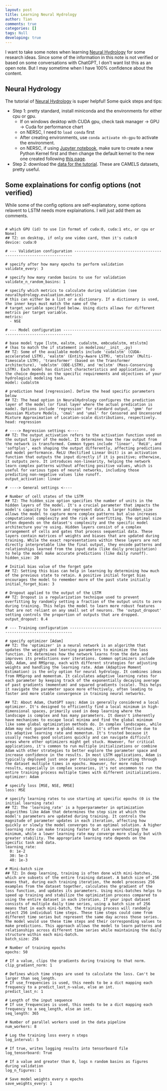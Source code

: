 ```yaml
---
layout: post
title: Learning Neural Hydrology
author: Tian
comments: true
categories: []
tags: Null
developing: true
---
```

I want to take some notes when learning [Neural Hydrology](https://neuralhydrology.github.io/) for some research ideas. Since some of the information in this note is not verified or based on some conversations with ChatGPT, I don't want list this as an open note. But I may sometime when I have 100% confidence about the content.

## Neural Hydrology
The tutorial of [Neural Hydrology](https://neuralhydrology.readthedocs.io/en/latest/index.html) is super helpful! Some quick steps and tips:
- Step 1: pretty standard, install miniconda and the environments for either cpu or gpu.
    - If on windows desktop with CUDA gpu, check task manager -> GPU -> Cuda for performance chart
    - on NERSC, I need to `load conda` first
    - After creating environments, use `conda activate nh-gpu` to activate the environment.
    - on NERSC, if using [Jupyter notebook](https://jupyter.nersc.gov/), make sure to create a new Python Kernel first and then change the default kernel to the new one created following [this page](https://docs.nersc.gov/services/jupyter/how-to-guides/). 
- Step 2: download the [data for the tutorial](https://neuralhydrology.readthedocs.io/en/latest/tutorials/data-prerequisites.html). These are CAMELS datasets, pretty useful.

## Some explainations for config options (not verified)
While some of the config options are self-explanatory, some options relavent to LSTM needs more explainations. I will just add them as comments.

<pre class="wrap-code"><code>
# which GPU (id) to use [in format of cuda:0, cuda:1 etc, or cpu or None]
## TZ: on desktop, if only one video card, then it's cuda:0
device: cuda:0 

# --- Validation configuration ---------------------------------------------------------------------

# specify after how many epochs to perform validation
validate_every: 3

# specify how many random basins to use for validation
validate_n_random_basins: 1

# specify which metrics to calculate during validation (see neuralhydrology.evaluation.metrics)
# this can either be a list or a dictionary. If a dictionary is used, the inner keys must match the name of the
# target_variable specified below. Using dicts allows for different metrics per target variable.
metrics:
  - NSE

# --- Model configuration --------------------------------------------------------------------------

# base model type [lstm, ealstm, cudalstm, embcudalstm, mtslstm]
# (has to match the if statement in modelzoo/__init__.py)
## TZ: Some of the available models include 'cudalstm' (CUDA-accelerated LSTM), 'ealstm' (Entity-Aware LSTM), 'mtslstm' (Multi-Timescale LSTM), 'transformer' (based on the Transformer architecture), 'odelstm' (ODE-LSTM), and 'mclstm' (Mass-Conserving LSTM). Each model has distinct characteristics and applications, so the choice depends on the specific requirements and objectives of your hydrological modeling task.
model: cudalstm

# prediction head [regression]. Define the head specific parameters below
## TZ: The head option in NeuralHydrology configures the prediction layer of the model (or final layer where the actual predication is made). Options include 'regression' for standard output, 'gmm' for Gaussian Mixture Models, 'cmal' and 'umal' for Censored and Uncensored Mixture Approximation of Location-scale distributions, respectively. 
head: regression

# ----> Regression settings <----
## TZ: The output_activation refers to the activation function used on the output layer of the model. It determines how the raw output from the network is transformed. Common types include 'linear', 'ReLU', and 'softplus', each shaping the output differently, affecting predictions and model performance. ReLU (Rectified Linear Unit) is an activation function that outputs the input directly if it is positive; otherwise, it outputs zero. It introduces non-linearity, helping the network learn complex patterns without affecting positive values, which is useful for various types of neural networks, including those predicting non-negative values like runoff.
output_activation: linear

# ----> General settings <----

# Number of cell states of the LSTM
## TZ: The hidden_size option specifies the number of units in the hidden layers of the model. It's a crucial parameter that impacts the model's capacity to learn and represent data. A larger hidden_size allows the model to capture more complex patterns but also increases computational complexity and the risk of overfitting. The optimal size often depends on the dataset's complexity and the specific model architecture you're using. Hidden layers consist of a complex arrangement of cells and gates that process sequential data. These layers contain matrices of weights and biases that are updated during training. While the exact representations within these layers are not directly interpretable like the final output, they encode patterns and relationships learned from the input data (like daily precipitation) to help the model make accurate predictions (like daily runoff).
hidden_size: 20

# Initial bias value of the forget gate
## TZ: Setting this bias can help in learning by determining how much of the previous state to retain. A positive initial forget bias encourages the model to remember more of the past state initially
initial_forget_bias: 3

# Dropout applied to the output of the LSTM
## TZ: Dropout is a regularization technique used to prevent overfitting by randomly setting a fraction of the output units to zero during training. This helps the model to learn more robust features that are not reliant on any small set of neurons. The 'output_dropout' setting controls the proportion of outputs that are dropped.
output_dropout: 0.4

# --- Training configuration -----------------------------------------------------------------------

# specify optimizer [Adam]
## TZ: The 'optimizer' in a neural network is an algorithm that updates the weights and learning parameters to minimize the loss function. It determines how the network learns from the data and improves its predictions over iterations. Common optimizers include SGD, Adam, and RMSprop, each with different strategies for adjusting weights and handling the learning rate. Adam (Adaptive Moment Estimation) is the only option for neural hydrology. It combines ideas from RMSprop and momentum. It calculates adaptive learning rates for each parameter by keeping track of the exponentially decaying average of past gradients (momentum) and squared gradients (scale). This helps it navigate the parameter space more effectively, often leading to faster and more stable convergence in training neural networks.

## TZ: About Adam, ChatGPT says: Adam is generally considered a local optimizer. It's designed to efficiently find a local minimum in high-dimensional spaces, primarily used in deep learning where the landscape is complex and has many parameters. It doesn't inherently have mechanisms to escape local minima and find the global minimum like some global optimization methods do. In complex landscapes, while Adam may not guarantee a global minimum, it's often effective due to its adaptive learning rate and momentum. It's trusted because it usually reaches good solutions quickly and can navigate difficult areas where other optimizers might get stuck. However, for critical applications, it's common to run multiple initializations or combine Adam with other strategies to better explore the parameter space and increase confidence in the results. In most LSTM applications, Adam is typically deployed just once per training session, iterating through the dataset multiple times in epochs. However, for more robust results, especially in complex scenarios, it's not uncommon to run the entire training process multiple times with different initializations.
optimizer: Adam

# specify loss [MSE, NSE, RMSE]
loss: MSE

# specify learning rates to use starting at specific epochs (0 is the initial learning rate)
## TZ: The 'learning_rate' is a hyperparameter in optimization algorithms like Adam that determines the step size at which the model's parameters are updated during training. It controls the magnitude of parameter updates in each iteration, affecting how quickly or slowly the model converges to an optimal solution. A higher learning rate can make training faster but risk overshooting the minimum, while a lower learning rate may converge more slowly but with greater stability. The appropriate learning rate depends on the specific task and data.
learning_rate:
  0: 1e-2
  30: 5e-3
  40: 1e-3

# Mini-batch size
## TZ: In deep learning, training is often done with mini-batches, which are subsets of the entire training dataset. A batch size of 256 means that, during each training iteration, the model processes 256 examples from the dataset together, calculates the gradient of the loss function, and updates its parameters. Using mini-batches helps to speed up training and stabilize the optimization process compared to using the entire dataset in each iteration. If your input dataset consists of multiple daily time series, using a batch size of 256 means that in each mini-batch, the training process will randomly select 256 individual time steps. These time steps could come from different time series but represent the same day across those series. The model would use these time steps and their corresponding values to make predictions. This approach allows the model to learn patterns and relationships across different time series while maintaining the daily structure within each mini-batch. 
batch_size: 256

# Number of training epochs
epochs: 50

# If a value, clips the gradients during training to that norm.
clip_gradient_norm: 1

# Defines which time steps are used to calculate the loss. Can't be larger than seq_length.
# If use_frequencies is used, this needs to be a dict mapping each frequency to a predict_last_n-value, else an int.
predict_last_n: 1

# Length of the input sequence
# If use_frequencies is used, this needs to be a dict mapping each frequency to a seq_length, else an int.
seq_length: 365

# Number of parallel workers used in the data pipeline
num_workers: 8

# Log the training loss every n steps
log_interval: 5

# If true, writes logging results into tensorboard file
log_tensorboard: True

# If a value and greater than 0, logs n random basins as figures during validation
log_n_figures: 1

# Save model weights every n epochs
save_weights_every: 1

</code></pre>
 